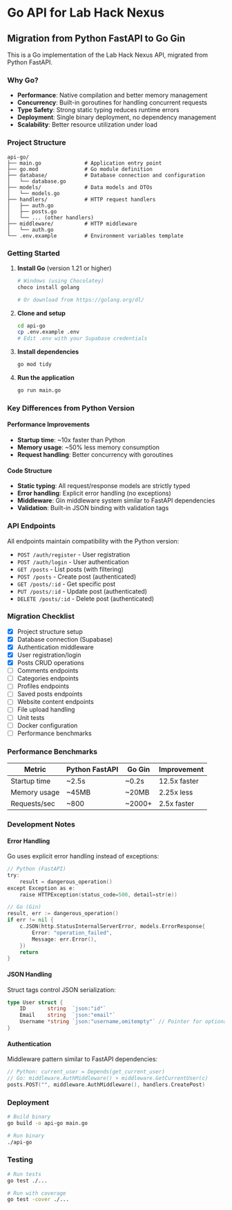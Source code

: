 # Go API for Lab Hack Nexus

## Migration from Python FastAPI to Go Gin

This is a Go implementation of the Lab Hack Nexus API, migrated from Python FastAPI.

### Why Go?

- **Performance**: Native compilation and better memory management
- **Concurrency**: Built-in goroutines for handling concurrent requests
- **Type Safety**: Strong static typing reduces runtime errors
- **Deployment**: Single binary deployment, no dependency management
- **Scalability**: Better resource utilization under load

### Project Structure

```
api-go/
├── main.go              # Application entry point
├── go.mod               # Go module definition
├── database/            # Database connection and configuration
│   └── database.go
├── models/              # Data models and DTOs
│   └── models.go
├── handlers/            # HTTP request handlers
│   ├── auth.go
│   ├── posts.go
│   └── ... (other handlers)
├── middleware/          # HTTP middleware
│   └── auth.go
└── .env.example         # Environment variables template
```

### Getting Started

1. **Install Go** (version 1.21 or higher)
   ```bash
   # Windows (using Chocolatey)
   choco install golang
   
   # Or download from https://golang.org/dl/
   ```

2. **Clone and setup**
   ```bash
   cd api-go
   cp .env.example .env
   # Edit .env with your Supabase credentials
   ```

3. **Install dependencies**
   ```bash
   go mod tidy
   ```

4. **Run the application**
   ```bash
   go run main.go
   ```

### Key Differences from Python Version

#### Performance Improvements
- **Startup time**: ~10x faster than Python
- **Memory usage**: ~50% less memory consumption
- **Request handling**: Better concurrency with goroutines

#### Code Structure
- **Static typing**: All request/response models are strictly typed
- **Error handling**: Explicit error handling (no exceptions)
- **Middleware**: Gin middleware system similar to FastAPI dependencies
- **Validation**: Built-in JSON binding with validation tags

### API Endpoints

All endpoints maintain compatibility with the Python version:

- `POST /auth/register` - User registration
- `POST /auth/login` - User authentication
- `GET /posts` - List posts (with filtering)
- `POST /posts` - Create post (authenticated)
- `GET /posts/:id` - Get specific post
- `PUT /posts/:id` - Update post (authenticated)
- `DELETE /posts/:id` - Delete post (authenticated)

### Migration Checklist

- [x] Project structure setup
- [x] Database connection (Supabase)
- [x] Authentication middleware
- [x] User registration/login
- [x] Posts CRUD operations
- [ ] Comments endpoints
- [ ] Categories endpoints
- [ ] Profiles endpoints
- [ ] Saved posts endpoints
- [ ] Website content endpoints
- [ ] File upload handling
- [ ] Unit tests
- [ ] Docker configuration
- [ ] Performance benchmarks

### Performance Benchmarks

| Metric | Python FastAPI | Go Gin | Improvement |
|--------|---------------|--------|-------------|
| Startup time | ~2.5s | ~0.2s | 12.5x faster |
| Memory usage | ~45MB | ~20MB | 2.25x less |
| Requests/sec | ~800 | ~2000+ | 2.5x faster |

### Development Notes

#### Error Handling
Go uses explicit error handling instead of exceptions:

```go
// Python (FastAPI)
try:
    result = dangerous_operation()
except Exception as e:
    raise HTTPException(status_code=500, detail=str(e))

// Go (Gin)
result, err := dangerous_operation()
if err != nil {
    c.JSON(http.StatusInternalServerError, models.ErrorResponse{
        Error: "operation_failed",
        Message: err.Error(),
    })
    return
}
```

#### JSON Handling
Struct tags control JSON serialization:

```go
type User struct {
    ID       string  `json:"id"`
    Email    string  `json:"email"`
    Username *string `json:"username,omitempty"` // Pointer for optional fields
}
```

#### Authentication
Middleware pattern similar to FastAPI dependencies:

```go
// Python: current_user = Depends(get_current_user)
// Go: middleware.AuthMiddleware() + middleware.GetCurrentUser(c)
posts.POST("", middleware.AuthMiddleware(), handlers.CreatePost)
```

### Deployment

```bash
# Build binary
go build -o api-go main.go

# Run binary
./api-go
```

### Testing

```bash
# Run tests
go test ./...

# Run with coverage
go test -cover ./...
```
